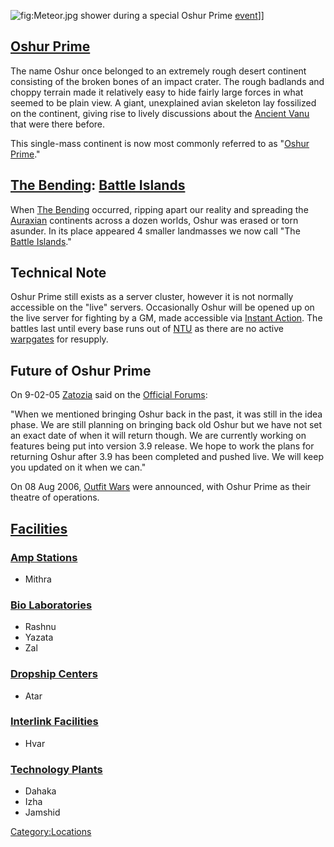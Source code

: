 ![](Meteor.jpg "fig:Meteor.jpg") shower during a special Oshur Prime
[event](event "wikilink")\]\]

## [Oshur Prime](Oshur_Prime "wikilink")

The name Oshur once belonged to an extremely rough desert continent
consisting of the broken bones of an impact crater. The rough badlands
and choppy terrain made it relatively easy to hide fairly large forces
in what seemed to be plain view. A giant, unexplained avian skeleton lay
fossilized on the continent, giving rise to lively discussions about the
[Ancient Vanu](Ancients "wikilink") that were there before.

This single-mass continent is now most commonly referred to as "[Oshur
Prime](Oshur_Prime "wikilink")."

## [The Bending](The_Bending "wikilink"): [Battle Islands](Battle_Islands "wikilink")

When [The Bending](The_Bending "wikilink") occurred, ripping apart our
reality and spreading the [Auraxian](Auraxis "wikilink") continents
across a dozen worlds, Oshur was erased or torn asunder. In its place
appeared 4 smaller landmasses we now call "The [Battle
Islands](Battle_Islands "wikilink")."

## Technical Note

Oshur Prime still exists as a server cluster, however it is not normally
accessible on the "live" servers. Occasionally Oshur will be opened up
on the live server for fighting by a GM, made accessible via [Instant
Action](Instant_Action "wikilink"). The battles last until every base
runs out of [NTU](NTU "wikilink") as there are no active
[warpgates](warpgate "wikilink") for resupply.

## Future of Oshur Prime

On 9-02-05 [Zatozia](Zatozia "wikilink") said on the [Official
Forums](http://psforums.station.sony.com/ps/board/message?board.id=psdiscussion&message.id=691905#M691905):

"When we mentioned bringing Oshur back in the past, it was still in the
idea phase. We are still planning on bringing back old Oshur but we have
not set an exact date of when it will return though. We are currently
working on features being put into version 3.9 release. We hope to work
the plans for returning Oshur after 3.9 has been completed and pushed
live. We will keep you updated on it when we can."

On 08 Aug 2006, [Outfit Wars](Outfit_Wars "wikilink") were announced,
with Oshur Prime as their theatre of operations.

## [Facilities](Facilities "wikilink")

### [Amp Stations](Amp_Station "wikilink")

-   Mithra

### [Bio Laboratories](Bio_Laboratory "wikilink")

-   Rashnu
-   Yazata
-   Zal

### [Dropship Centers](Dropship_Center "wikilink")

-   Atar

### [Interlink Facilities](Interlink_Facility "wikilink")

-   Hvar

### [Technology Plants](Technology_Plant "wikilink")

-   Dahaka
-   Izha
-   Jamshid

[Category:Locations](Category:Locations "wikilink")